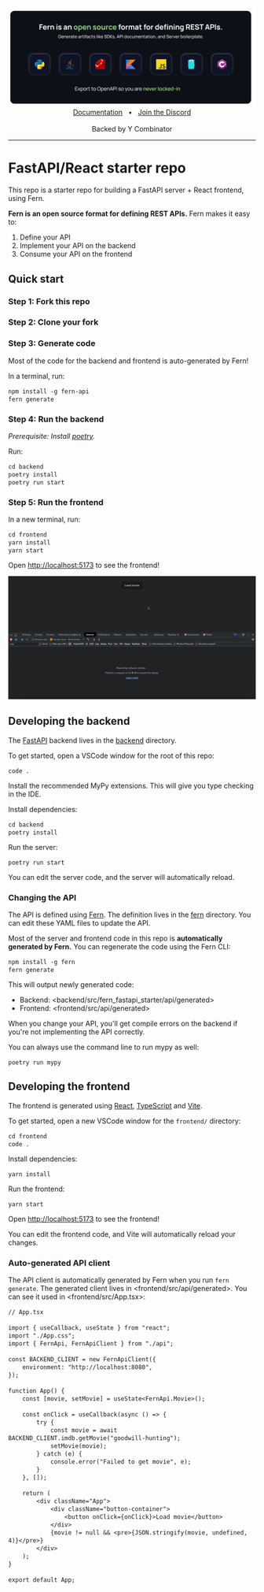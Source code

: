 <a href="https://www.buildwithfern.com/">
  <img src="assets/header.png" alt="header" />
</a>

<div align="center">
  <a href="https://docs.buildwithfern.com/intro" alt="documentation">Documentation</a>
  <span>&nbsp;&nbsp;•&nbsp;&nbsp;</span>
  <a href="https://discord.com/invite/JkkXumPzcG" alt="discord">Join the Discord</a>
</div>

<br />

<div align="center">
Backed by Y Combinator
</div>

---

# FastAPI/React starter repo

This repo is a starter repo for building a FastAPI server + React frontend, using Fern.

**Fern is an open source format for defining REST APIs.** Fern makes it easy to:

1. Define your API
1. Implement your API on the backend
1. Consume your API on the frontend

## Quick start

### Step 1: Fork this repo

### Step 2: Clone your fork

### Step 3: Generate code

Most of the code for the backend and frontend is auto-generated by Fern!

In a terminal, run:

```
npm install -g fern-api
fern generate
```

### Step 4: Run the backend

_Prerequisite: Install [poetry](https://python-poetry.org/docs/)._

Run:

```
cd backend
poetry install
poetry run start
```

### Step 5: Run the frontend

In a new terminal, run:

```
cd frontend
yarn install
yarn start
```

Open <http://localhost:5173> to see the frontend!

![frontend](assets/frontend.gif)

## Developing the backend

The [FastAPI](https://fastapi.tiangolo.com/) backend lives in the
[backend](backend/) directory.

To get started, open a VSCode window for the root of this repo:

```
code .
```

Install the recommended MyPy extensions. This will give you type checking in the IDE.

Install dependencies:

```
cd backend
poetry install
```

Run the server:

```
poetry run start
```

You can edit the server code, and the server will automatically reload.

### Changing the API

The API is defined using [Fern](https://www.buildwithfern.com/). The definition
lives in the [fern](fern/api/definition) directory. You can edit these YAML files
to update the API.

Most of the server and frontend code in this repo is **automatically generated
by Fern.** You can regenerate the code using the Fern CLI:

```
npm install -g fern
fern generate
```

This will output newly generated code:

- Backend: <backend/src/fern_fastapi_starter/api/generated>
- Frontend: <frontend/src/api/generated>

When you change your API, you'll get compile errors on the backend if you're not
implementing the API correctly.

You can always use the command line to run mypy as well:

```
poetry run mypy
```

## Developing the frontend

The frontend is generated using [React](https://reactjs.org/),
[TypeScript](https://www.typescriptlang.org/) and [Vite](https://vitejs.dev/).

To get started, open a new VSCode window for the `frontend/` directory:

```
cd frontend
code .
```

Install dependencies:

```
yarn install
```

Run the frontend:

```
yarn start
```

Open <http://localhost:5173> to see the frontend!

You can edit the frontend code, and Vite will automatically reload your changes.

### Auto-generated API client

The API client is automatically generated by Fern when you run `fern generate`.
The generated client lives in <frontend/src/api/generated>. You can see it used
in <frontend/src/App.tsx>:

```tsx
// App.tsx

import { useCallback, useState } from "react";
import "./App.css";
import { FernApi, FernApiClient } from "./api";

const BACKEND_CLIENT = new FernApiClient({
	environment: "http://localhost:8080",
});

function App() {
	const [movie, setMovie] = useState<FernApi.Movie>();

	const onClick = useCallback(async () => {
		try {
			const movie = await BACKEND_CLIENT.imdb.getMovie("goodwill-hunting");
			setMovie(movie);
		} catch (e) {
			console.error("Failed to get movie", e);
		}
	}, []);

	return (
		<div className="App">
			<div className="button-container">
				<button onClick={onClick}>Load movie</button>
			</div>
			{movie != null && <pre>{JSON.stringify(movie, undefined, 4)}</pre>}
		</div>
	);
}

export default App;
```
